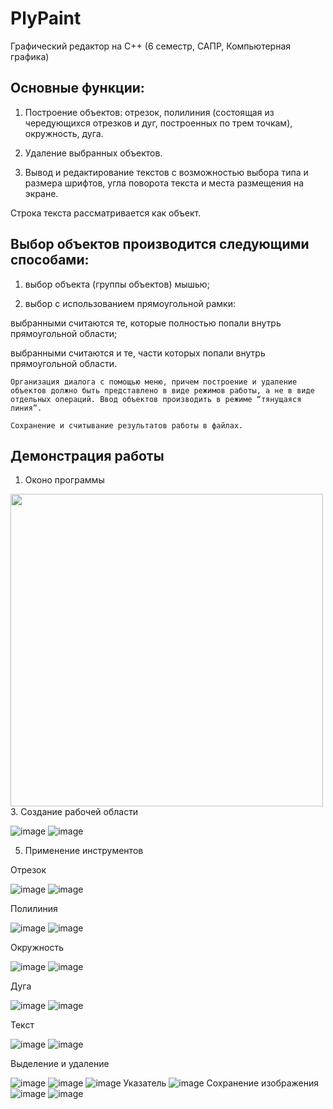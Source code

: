 # PlyPaint
Графический редактор на С++ (6 семестр, САПР, Компьютерная графика)

## Основные функции:

1. Построение объектов: отрезок, полилиния (состоящая из чередующихся отрезков и дуг, построенных по трем точкам), окружность, дуга.

2. Удаление выбранных объектов. 

3. Вывод и редактирование текстов с возможностью выбора типа и размера шрифтов, угла поворота текста и места размещения на экране.

Строка текста рассматривается как объект.

## Выбор объектов производится следующими способами:
	
1. выбор объекта (группы объектов) мышью; 

2. выбор с использованием прямоугольной рамки: 
		
выбранными считаются те, которые полностью попали внутрь прямоугольной области; 
	
выбранными считаются и те, части которых попали внутрь прямоугольной области.
	
	Организация диалога с помощью меню, причем построение и удаление объектов должно быть представлено в виде режимов работы, а не в виде отдельных операций. Ввод объектов производить в режиме “тянущаяся линия”.

	Сохранение и считывание результатов работы в файлах.

## Демонстрация работы
1. Оконо программы
<img src="https://github.com/marina-verkutis/MyPaint/assets/124586787/bb823cfd-4ca6-45af-846e-79e1c7ffd793" width="500">
3. Создание рабочей области

![image](https://github.com/marina-verkutis/MyPaint/assets/124586787/43ad309e-ed2a-4585-acf8-1f108096ce98)
![image](https://github.com/marina-verkutis/MyPaint/assets/124586787/b0303f6b-8882-445c-ad03-e1d6df043e3c)

5. Применение инструментов

Отрезок

![image](https://github.com/marina-verkutis/MyPaint/assets/124586787/490bec69-5623-4216-a3c3-37583df9422c)
![image](https://github.com/marina-verkutis/MyPaint/assets/124586787/9a40a42e-ae2b-4f5d-8652-99b00059b215)

Полилиния

![image](https://github.com/marina-verkutis/MyPaint/assets/124586787/22326656-8fe9-443e-8c0e-11110de887ed)
![image](https://github.com/marina-verkutis/MyPaint/assets/124586787/8ecbc0ca-85ee-4622-b9d2-82f9425ca6fa)

Окружность

![image](https://github.com/marina-verkutis/MyPaint/assets/124586787/fe7acaa6-21f2-4bcc-b99c-bf73ce29ac17)
![image](https://github.com/marina-verkutis/MyPaint/assets/124586787/8dc1ddf3-ed5c-4b9e-b810-83bb4762faef)

Дуга

![image](https://github.com/marina-verkutis/MyPaint/assets/124586787/c1433037-db8e-4c3f-a8ae-21c4110ee12a)
![image](https://github.com/marina-verkutis/MyPaint/assets/124586787/3d4222f7-ffd9-4cb9-b1d9-701a3e8885fd)

Текст

![image](https://github.com/marina-verkutis/MyPaint/assets/124586787/d127fcd5-a644-4d5c-ac74-9eaa5d649cbd)
![image](https://github.com/marina-verkutis/MyPaint/assets/124586787/6d2ea001-82f3-4683-97c0-c103e8f85ca7)

Выделение и удаление

![image](https://github.com/marina-verkutis/MyPaint/assets/124586787/d4ee0c7d-d8b4-4142-a364-c1aeb3dea723)
![image](https://github.com/marina-verkutis/MyPaint/assets/124586787/0f7ce945-f9ba-45a7-8648-6dd52ad0dbc9)
![image](https://github.com/marina-verkutis/MyPaint/assets/124586787/f9585eef-7e14-4931-a50d-9708dd705f93)
Указатель
![image](https://github.com/marina-verkutis/MyPaint/assets/124586787/6a82e01a-dc1a-4266-9a44-36ba868bf89b)
Сохранение изображения
![image](https://github.com/marina-verkutis/MyPaint/assets/124586787/309820a4-caaf-4916-a1dc-f0ee5cfc6ff1)
![image](https://github.com/marina-verkutis/MyPaint/assets/124586787/76ebaa18-a7b0-47b1-8877-beb6075a256a)
